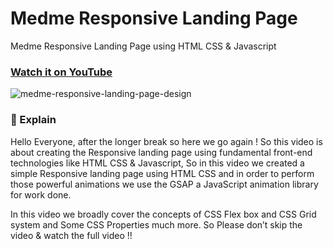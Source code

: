# Medme Responsive Landing Page
Medme Responsive Landing Page using HTML CSS &amp; Javascript

### [Watch it on YouTube](https://youtu.be/RdCJmh_Hi5k)


![medme-responsive-landing-page-design](https://user-images.githubusercontent.com/57999016/147378316-685ef154-a1a6-42e4-a043-48d5645fb082.png)


### 📖 Explain 
Hello Everyone, after the longer break so here we go again !
So this video is about creating the Responsive landing page using fundamental front-end technologies like HTML CSS & Javascript, So in this video we created a simple Responsive landing page using HTML CSS and in order to perform  those powerful animations we use the GSAP a JavaScript animation library for work done.

In this video we broadly cover the concepts of CSS Flex box and CSS Grid system and Some CSS Properties much more.
So Please don’t skip the video & watch the full video !!
